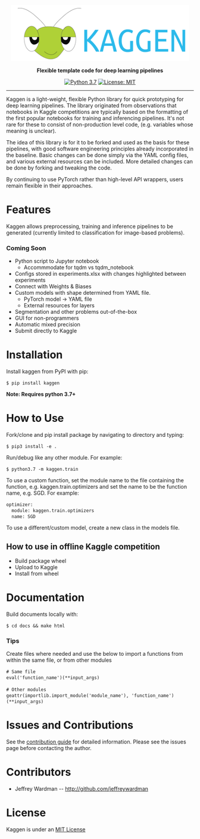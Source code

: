 <div align="center">
<img width="478" height="150" src="docs/images/kaggen-banner-transparent.png">

**Flexible template code for deep learning pipelines**

[![Python 3.7](https://img.shields.io/badge/python-3.7-blue.svg)](https://www.python.org/downloads/release/python-370/) [![License: MIT](https://img.shields.io/badge/License-MIT-yellow.svg)](https://opensource.org/licenses/MIT) <!-- [![PyPI Status](https://badge.fury.io/py/kaggen.svg)](https://badge.fury.io/py/kaggen) [![Downloads](https://pepy.tech/badge/kaggen)](https://pepy.tech/project/kaggen) ![Build Status](https://github.com/jeffrey_wardman/kaggen/workflows/Build/badge.svg) [![codecov](https://codecov.io/gh/jeffrey_wardman/kaggen/branch/master/graph/badge.svg)](https://codecov.io/gh/jeffrey_wardman/kaggen) [![Code style: black](https://img.shields.io/badge/code%20style-black-000000.svg)](https://github.com/psf/black) -->

</div>

---

Kaggen is a light-weight, flexible Python library for quick prototyping for deep learning pipelines. The library originated from observations that notebooks in Kaggle competitions are typically based on the formatting of the first popular notebooks for training and inferencing pipelines. It's not rare for these to consist of non-production level code, (e.g. variables whose meaning is unclear).

The idea of this library is for it to be forked and used as the basis for these pipelines, with good software engineering principles already incorporated in the baseline. Basic changes can be done simply via the YAML config files, and various external resources can be included. More detailed changes can be done by forking and tweaking the code.

By continuing to use PyTorch rather than high-level API wrappers, users remain flexible in their approaches.

<!-- Tutorials, code examples, and the API reference are available at the documentation website which is [available here.](# TODO documentation website) -->

# Features

Kaggen allows preprocessing, training and inference pipelines to be generated (currently limited to classification for image-based problems).

### Coming Soon

- Python script to Jupyter notebook
  - Accommmodate for tqdm vs tqdm_notebook
- Configs stored in experiments.xlsx with changes highlighted between experiments
- Connect with Weights & Biases
- Custom models with shape determined from YAML file.
  - PyTorch model -> YAML file
  - External resources for layers
- Segmentation and other problems out-of-the-box
- GUI for non-programmers
- Automatic mixed precision
- Submit directly to Kaggle

# Installation

Install kaggen from PyPI with pip:

```
$ pip install kaggen
```

**Note: Requires python 3.7+**

# How to Use

Fork/clone and pip install package by navigating to directory and typing:

```
$ pip3 install -e .
```

Run/debug like any other module. For example:

```
$ python3.7 -m kaggen.train
```

To use a custom function, set the module name to the file containing the function, e.g. kaggen.train.optimizers and set the name to be the function name, e.g. SGD. For example:

```
optimizer:
  module: kaggen.train.optimizers
  name: SGD
```

To use a different/custom model, create a new class in the models file.

## How to use in offline Kaggle competition

- Build package wheel
- Upload to Kaggle
- Install from wheel

# Documentation

Build documents locally with:

```
$ cd docs && make html
```

### Tips

Create files where needed and use the below to import a functions from within the same file, or from other modules

```
# Same file
eval('function_name')(**input_args)

# Other modules
geattr(importlib.import_module('module_name'), 'function_name')(**input_args)
```

<!-- # Citing

If you are using kaggen for your research project or competition entry, we ask that you please cite it using one of the following bibtex citations:

    @inproceedings {kaggen,
        author = {Jeffrey Wardman},
        title = "",
        publisher = "",
        year = 2020
    } -->

# Issues and Contributions

See the [contribution guide](https://github.com/JeffreyWardman/kaggen/wiki/Contributing) for detailed information. Please see the issues page before contacting the author.

# Contributors

- Jeffrey Wardman -- <http://github.com/jeffreywardman>

# License

Kaggen is under an [MIT License](https://opensource.org/licenses/MIT)
